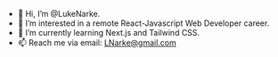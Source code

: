 - 👋 Hi, I’m @LukeNarke.
- 👀 I’m interested in a remote React-Javascript Web Developer career.
- 🌱 I’m currently learning Next.js and Tailwind CSS.
- 📫 Reach me via email: LNarke@gmail.com 

<!---
LukeNarke/LukeNarke is a ✨ special ✨ repository because its `README.md` (this file) appears on your GitHub profile.
You can click the Preview link to take a look at your changes.
--->
